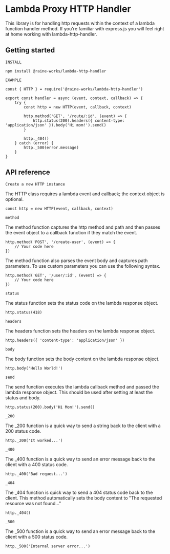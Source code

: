 # Lambda Proxy HTTP Handler

This library is for handling http requests within the context of a lambda function handler method. If you're familiar with express.js you will feel right at home working with lambda-http-handler.

## Getting started

`INSTALL`

    npm install @raine-works/lambda-http-handler

`EXAMPLE`

    const { HTTP } = require('@raine-works/lambda-http-handler')

    export const handler = async (event, context, callback) => {
        try {
            const http = new HTTP(event, callback, context)

            http.method('GET', '/route/:id', (event) => {
                http.status(200).headers({ content-type: 'application/json' }).body('Hi mom!').send()
            }

            http._404()
        } catch (error) {
            http._500(error.message)
        }
    }

## API reference

`Create a new HTTP instance`

The HTTP class requires a lambda event and callback; the context object is optional.

    const http = new HTTP(event, callback, context)

`method`

The method function captures the http method and path and then passes the event object to a callback function if they match the event.

    http.method('POST', '/create-user', (event) => {
        // Your code here
    })

The method function also parses the event body and captures path parameters. To use custom parameters you can use the following syntax.

    http.method('GET', '/user/:id', (event) => {
        // Your code here
    })

`status`

The status function sets the status code on the lambda response object.

    http.status(418)

`headers`

The headers function sets the headers on the lambda response object.

    http.headers({ 'content-type': 'application/json' })

`body`

The body function sets the body content on the lambda response object.

    http.body('Hello World!')

`send`

The send function executes the lambda callback method and passed the lambda response object. This should be used after setting at least the status and body.

    http.status(200).body('Hi Mom!').send()

`_200`

The \_200 function is a quick way to send a string back to the client with a 200 status code.

    http._200('It worked...')

`_400`

The \_400 function is a quick way to send an error message back to the client with a 400 status code.

    http._400('Bad request...')

`_404`

The \_404 function is quick way to send a 404 status code back to the client. This method automatically sets the body content to "The requested resource was not found..."

    http._404()

`_500`

The \_500 function is a quick way to send an error message back to the client with a 500 status code.

    http._500('Internal server error...')
